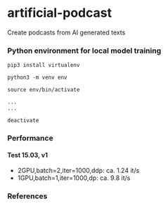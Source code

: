 # artificial-podcast
Create podcasts from AI generated texts

### Python environment for local model training

```shell
pip3 install virtualenv

python3 -m venv env

source env/bin/activate

...
...

deactivate
```

### Performance

#### Test 15.03, v1

* 2GPU,batch=2,iter=1000,ddp:   ca. 1.24 it/s
* 1GPU,batch=1,iter=1000,dp:    ca. 9.8 it/s

### References

